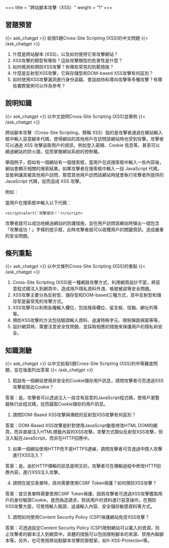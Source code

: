 +++
title = "跨站腳本攻擊（XSS）"
weight = "1"
+++
## 習題預習
{{< ask_chatgpt >}}
給我5題Cross-Site Scripting (XSS)的中文問題
{{< /ask_chatgpt >}}



1. 什麼是跨站腳本 (XSS)，以及如何使用它來攻擊網站？
2. XSS攻擊的類型有哪些？這些攻擊類型的危害性是什麼？
3. 如何檢測和預防XSS攻擊？有哪些常見的防範措施？
4. 什麼是反射型XSS攻擊，它與存儲型和DOM-based XSS攻擊有何區別？
5. 如何使用XSS攻擊漏洞進行身份盜竊、會話劫持和導向攻擊等多種攻擊？有哪些實際案例可以作為參考？   

## 說明知識
{{< ask_chatgpt >}}
以中文說明Cross-Site Scripting (XSS)並舉例
{{< /ask_chatgpt >}}



跨站腳本攻擊（Cross-Site Scripting，簡稱 XSS）指的是攻擊者通過在網站輸入框中輸入惡意腳本代碼，使得網站的其他用戶在訪問該網站時也受到攻擊。攻擊者可以通過 XSS 攻擊盜取用戶的資訊，例如登入密碼、Cookie 信息等，甚至可以繞過網站的防火牆，從而掌握網站系統的控制權。

舉個例子，假如有一個網站有一個搜索框，當用戶在該搜索框中輸入一些內容後，網站會顯示相關的搜索結果。如果攻擊者在搜索框中輸入一段 JavaScript 代碼，並能夠讓其被其他用戶訪問，那麼其他用戶訪問該網站時就會執行攻擊者所提供的 JavaScript 代碼，從而造成 XSS 攻擊。

例如：

當用戶在搜索框中輸入以下代碼：

```
<script>alert('攻擊成功！')</script>
```

攻擊者就可以成功地繞過網站的防護措施，並在用戶訪問該網站時彈出一個包含「攻擊成功！」字樣的提示框，此時攻擊者就可以收穫用戶的關鍵資訊，造成嚴重的安全問題。   

## 條列重點
{{< ask_chatgpt >}}
以中文條列Cross-Site Scripting (XSS)的重點
{{< /ask_chatgpt >}}



1. Cross-Site Scripting (XSS)是一種網路攻擊方式，利用網頁設計不當，將惡意程式碼注入到網頁中，造成用戶隱私資料外洩、帳號被盜等安全問題。
2. XSS攻擊主要分為反射型、儲存型和DOM-based三種方式，其中反射型和儲存型是最常見的攻擊方式。
3. XSS攻擊可以利用各種輸入欄位，包括搜尋欄位、留言板、信箱、網址列等等。
4. 預防XSS攻擊的方法包括驗證輸入資料、過濾特殊字元、限制彈跳視窗等等。
5. 設計網頁時，需要注意安全性問題，並採取相應的措施來保護用戶的隱私和安全。   

## 知識測驗
{{< ask_chatgpt >}}
以中文給我5題Cross-Site Scripting (XSS)的中等難度問題，並在後面列出答案
{{< /ask_chatgpt >}}



1. 假設有一個網站使用非安全的Cookie儲存用戶訊息，請問攻擊者可否透過XSS攻擊偷取此Cookie？

答案：是。攻擊者可以透過注入一段含有惡意的JavaScript程式碼，使用戶瀏覽器執行此程式碼，從而竊取Cookie儲存的用戶訊息。

2. 請問DOM-Based XSS攻擊與傳統的反射型XSS攻擊有何區別？

答案：DOM-Based XSS攻擊是針對使用JavaScript動態修改HTML DOM的網頁，而非直接注入HTML標籤內容的XSS攻擊。攻擊方式類似反射型XSS攻擊，但注入點在JavaScript，而非在HTTP回應中。

3. 如果一個網站使用HTTP而不是HTTPS連線，請問攻擊者可否透過中間人攻擊進行XSS注入？

答案：是。由於HTTP傳輸的訊息是明文的，攻擊者可在傳輸過程中修改HTTP回應內容，進行XSS注入攻擊。

4. 請問在提交表單時，爲何需要使用CSRF Token保護？如何預防XSS攻擊？

答案：提交表單時需要使用CSRF Token保護，因爲攻擊者可透過XSS攻擊獲取用戶的身份驗證Cookie，進而偽造請求，對該用戶的資料進行惡意操作。在預防XSS攻擊方面，可使用輸入驗證、過濾輸入內容、安全儲存敏感資料等方式。

5. 請問如何使用Content Security Policy (CSP)保護網站免受XSS攻擊？

答案：可透過設定Content Security Policy (CSP)限制網站可以載入的資源，防止攻擊者的腳本注入到網頁中。具體的措施可以包括限制腳本的來源、禁用內聯腳本等。另外，也可使用跨站點腳本攻擊防禦框架，如X-XSS-Protection等。   

